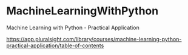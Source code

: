 # MachineLearningWithPython

Machine Learning with Python - Practical Application

https://app.pluralsight.com/library/courses/machine-learning-python-practical-application/table-of-contents
